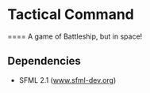 # Tactical Command
====
A game of Battleship, but in space!

## Dependencies
- SFML 2.1 (www.sfml-dev.org)
